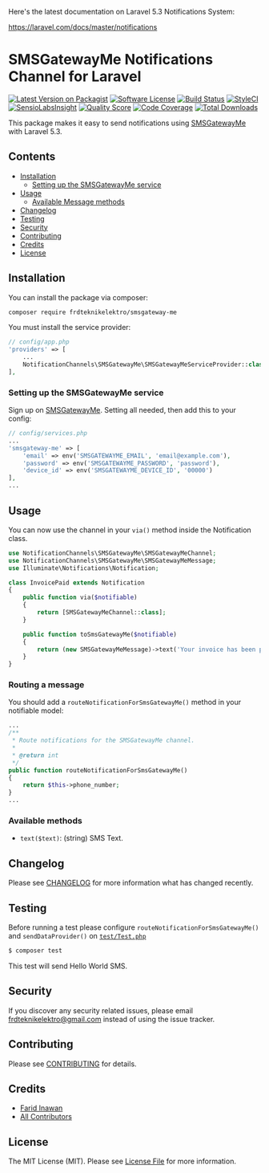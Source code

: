 Here's the latest documentation on Laravel 5.3 Notifications System:

https://laravel.com/docs/master/notifications

# SMSGatewayMe Notifications Channel for Laravel

[![Latest Version on Packagist](https://img.shields.io/packagist/v/frdteknikelektro/smsgateway-me.svg?style=flat-square)](https://packagist.org/packages/frdteknikelektro/smsgateway-me)
[![Software License](https://img.shields.io/badge/license-MIT-brightgreen.svg?style=flat-square)](LICENSE.md)
[![Build Status](https://img.shields.io/travis/frdteknikelektro/smsgateway-me/master.svg?style=flat-square)](https://travis-ci.org/frdteknikelektro/smsgateway-me)
[![StyleCI](https://styleci.io/repos/:style_ci_id/shield)](https://styleci.io/repos/:style_ci_id)
[![SensioLabsInsight](https://img.shields.io/sensiolabs/i/:sensio_labs_id.svg?style=flat-square)](https://insight.sensiolabs.com/projects/:sensio_labs_id)
[![Quality Score](https://img.shields.io/scrutinizer/g/frdteknikelektro/smsgateway-me.svg?style=flat-square)](https://scrutinizer-ci.com/g/frdteknikelektro/smsgateway-me)
[![Code Coverage](https://img.shields.io/scrutinizer/coverage/g/frdteknikelektro/smsgateway-me/master.svg?style=flat-square)](https://scrutinizer-ci.com/g/frdteknikelektro/smsgateway-me/?branch=master)
[![Total Downloads](https://img.shields.io/packagist/dt/frdteknikelektro/smsgateway-me.svg?style=flat-square)](https://packagist.org/packages/frdteknikelektro/smsgateway-me)

This package makes it easy to send notifications using [SMSGatewayMe](https://smsgateway.me) with Laravel 5.3.


## Contents

- [Installation](#installation)
	- [Setting up the SMSGatewayMe service](#setting-up-the-SMSGatewayMe-service)
- [Usage](#usage)
	- [Available Message methods](#available-message-methods)
- [Changelog](#changelog)
- [Testing](#testing)
- [Security](#security)
- [Contributing](#contributing)
- [Credits](#credits)
- [License](#license)


## Installation

You can install the package via composer:

``` bash
composer require frdteknikelektro/smsgateway-me
```

You must install the service provider:

```php
// config/app.php
'providers' => [
    ...
    NotificationChannels\SMSGatewayMe\SMSGatewayMeServiceProvider::class,
],
```

### Setting up the SMSGatewayMe service

Sign up on [SMSGatewayMe](https://smsgateway.me). Setting all needed, then add this to your config:

```php
// config/services.php
...
'smsgateway-me' => [
    'email' => env('SMSGATEWAYME_EMAIL', 'email@example.com'),
    'password' => env('SMSGATEWAYME_PASSWORD', 'password'),
    'device_id' => env('SMSGATEWAYME_DEVICE_ID', '00000')
],
...
```

## Usage

You can now use the channel in your `via()` method inside the Notification class.

``` php
use NotificationChannels\SMSGatewayMe\SMSGatewayMeChannel;
use NotificationChannels\SMSGatewayMe\SMSGatewayMeMessage;
use Illuminate\Notifications\Notification;

class InvoicePaid extends Notification
{
    public function via($notifiable)
    {
        return [SMSGatewayMeChannel::class];
    }

    public function toSmsGatewayMe($notifiable)
    {
        return (new SMSGatewayMeMessage)->text('Your invoice has been paid');
    }
}
```

### Routing a message

You should add a `routeNotificationForSmsGatewayMe()` method in your notifiable model:

``` php
...
/**
 * Route notifications for the SMSGatewayMe channel.
 *
 * @return int
 */
public function routeNotificationForSmsGatewayMe()
{
    return $this->phone_number;
}
...
```

### Available methods

- `text($text)`: (string) SMS Text.

## Changelog

Please see [CHANGELOG](CHANGELOG.md) for more information what has changed recently.

## Testing

Before running a test please configure `routeNotificationForSmsGatewayMe()` and `sendDataProvider()` on [`test/Test.php`](test/Test.php)

``` bash
$ composer test
```

This test will send Hello World SMS.

## Security

If you discover any security related issues, please email frdteknikelektro@gmail.com instead of using the issue tracker.

## Contributing

Please see [CONTRIBUTING](CONTRIBUTING.md) for details.

## Credits

- [Farid Inawan](https://github.com/frdteknikelektro)
- [All Contributors](../../contributors)

## License

The MIT License (MIT). Please see [License File](LICENSE.md) for more information.
